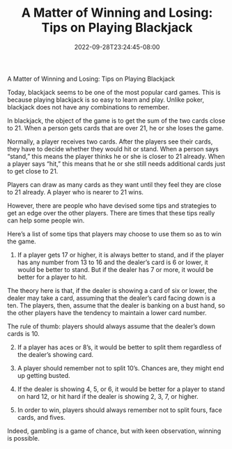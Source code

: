 ﻿---
title: "A Matter of Winning and Losing: Tips on Playing Blackjack"
date: 2022-09-28T23:24:45-08:00
description: "Gambling Tips for Web Success"
featured_image: "/images/Gambling.jpg"
tags: ["Gambling"]
---

A Matter of Winning and Losing: Tips on Playing Blackjack

Today, blackjack seems to be one of the most popular card games. This is because playing blackjack is so easy to learn and play. Unlike poker, blackjack does not have any combinations to remember.

In blackjack, the object of the game is to get the sum of the two cards close to 21. When a person gets cards that are over 21, he or she loses the game.

Normally, a player receives two cards. After the players see their cards, they have to decide whether they would hit or stand. When a person says “stand,” this means the player thinks he or she is closer to 21 already. When a player says “hit,” this means that he or she still needs additional cards just to get close to 21.

Players can draw as many cards as they want until they feel they are close to 21 already. A player who is nearer to 21 wins.

However, there are people who have devised some tips and strategies to get an edge over the other players. There are times that these tips really can help some people win.

Here’s a list of some tips that players may choose to use them so as to win the game. 

1. If a player gets 17 or higher, it is always better to stand, and if the player has any number from 13 to 16 and the dealer’s card is 6 or lower, it would be better to stand. But if the dealer has 7 or more, it would be better for a player to hit.

The theory here is that, if the dealer is showing a card of six or lower, the dealer may take a card, assuming that the dealer’s card facing down is a ten. The players, then, assume that the dealer is banking on a bust hand, so the other players have the tendency to maintain a lower card number.

The rule of thumb: players should always assume that the dealer’s down cards is 10.

2. If a player has aces or 8’s, it would be better to split them regardless of the dealer’s showing card.

3. A player should remember not to split 10’s. Chances are, they might end up getting busted.

4. If the dealer is showing 4, 5, or 6, it would be better for a player to stand on hard 12, or hit hard if the dealer is showing 2, 3, 7, or higher.

5. In order to win, players should always remember not to split fours, face cards, and fives.

Indeed, gambling is a game of chance, but with keen observation, winning is possible.

